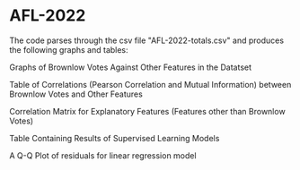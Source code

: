 # AFL-2022
The code parses through the csv file "AFL-2022-totals.csv" and produces the following graphs and tables:

  Graphs of Brownlow Votes Against Other Features in the Datatset

  Table of Correlations (Pearson Correlation and Mutual Information) between
  Brownlow Votes and Other Features

  Correlation Matrix for Explanatory Features (Features other than Brownlow Votes)

  Table Containing Results of Supervised Learning Models
	
  A Q-Q Plot of residuals for linear regression model
